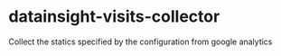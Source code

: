 datainsight-visits-collector
============================

Collect the statics specified by the configuration from google analytics
